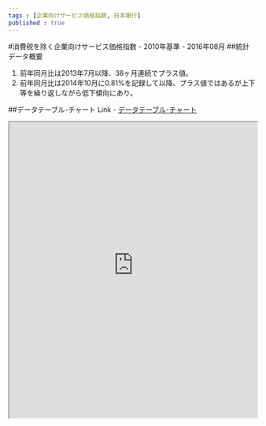 ```yaml
--- 
tags : [企業向けサービス価格指数, 日本銀行] 
published : true
---
```

#消費税を除く企業向けサービス価格指数 - 2010年基準 - 2016年08月
##統計データ概要
1. 前年同月比は2013年7月以降、38ヶ月連続でプラス値。
1. 前年同月比は2014年10月に0.81%を記録して以降、プラス値ではあるが上下等を繰り返しながら低下傾向にあり。

##データテーブル･チャート
Link - [データテーブル･チャート](http://knowledgevault.saecanet.com/charts/am-consulting.co.jp-20160928202828.html)

<iframe src="http://knowledgevault.saecanet.com/charts/am-consulting.co.jp-20160928202828.html" width="100%" height="600px"></iframe>